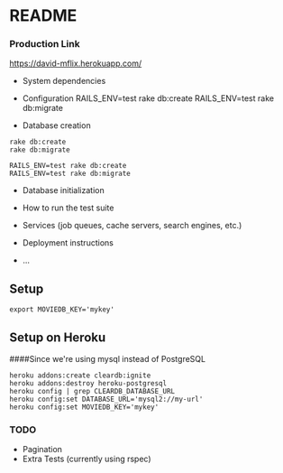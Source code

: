 # README

### Production Link
https://david-mflix.herokuapp.com/



* System dependencies

* Configuration
RAILS_ENV=test rake db:create
RAILS_ENV=test rake db:migrate


* Database creation

```
rake db:create
rake db:migrate

RAILS_ENV=test rake db:create
RAILS_ENV=test rake db:migrate
```

* Database initialization

* How to run the test suite

* Services (job queues, cache servers, search engines, etc.)

* Deployment instructions

* ...

## Setup
```export MOVIEDB_KEY='mykey'```

## Setup on Heroku

####Since we're using mysql instead of PostgreSQL
```
heroku addons:create cleardb:ignite
heroku addons:destroy heroku-postgresql
heroku config | grep CLEARDB_DATABASE_URL
heroku config:set DATABASE_URL='mysql2://my-url'
heroku config:set MOVIEDB_KEY='mykey'
```


### TODO
* Pagination
* Extra Tests
  (currently using rspec)
